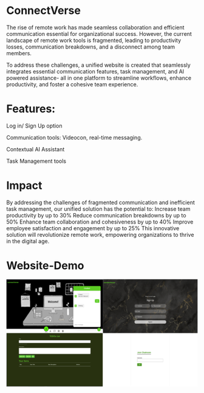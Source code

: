 # ConnectVerse

The rise of remote work has made seamless collaboration and efficient communication essential for organizational success. However, the current landscape of remote work tools is fragmented, leading to productivity losses, communication breakdowns, and a disconnect among team members.

To address these challenges, a unified website is created that seamlessly integrates essential communication features, task management, and AI powered assistance- all in one platform to streamline workflows, enhance productivity, and foster a cohesive team experience.
# Features:
Log in/ Sign Up option

Communication tools: Videocon, real-time messaging.

Contextual AI Assistant

Task Management tools  
# Impact
By addressing the challenges of fragmented communication and inefficient task management, our unified solution has the potential to:
Increase team productivity by up to 30%
Reduce communication breakdowns by up to 50%
Enhance team collaboration and cohesiveness by up to 40%
Improve employee satisfaction and engagement by up to 25%
This innovative solution will revolutionize remote work, empowering organizations to thrive in the digital age.

# Website-Demo

![image](https://github.com/divyasp25/ConnectVerse/blob/f5ccfce97bb1a6d4832c075a14481ecd11783cb7/website.png)
